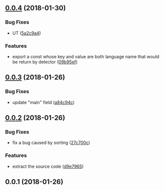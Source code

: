 <a name="0.0.4"></a>
## [0.0.4](https://github.com/ULIVZ/program-language-detector/compare/v0.0.3...v0.0.4) (2018-01-30)


### Bug Fixes

* UT ([5a2c9a4](https://github.com/ULIVZ/program-language-detector/commit/5a2c9a4))


### Features

* export a const whose key and value are both language name that would be return by detector ([09b95ef](https://github.com/ULIVZ/program-language-detector/commit/09b95ef))



<a name="0.0.3"></a>
## [0.0.3](https://github.com/ULIVZ/program-language-detector/compare/v0.0.2...v0.0.3) (2018-01-26)


### Bug Fixes

* update "main" field ([a84c94c](https://github.com/ULIVZ/program-language-detector/commit/a84c94c))



<a name="0.0.2"></a>
## [0.0.2](https://github.com/ULIVZ/program-language-detector/compare/v0.0.1...v0.0.2) (2018-01-26)


### Bug Fixes

* fix a bug caused by sorting ([27c700c](https://github.com/ULIVZ/program-language-detector/commit/27c700c))


### Features

* extract the source code ([d9e7965](https://github.com/ULIVZ/program-language-detector/commit/d9e7965))



<a name="0.0.1"></a>
## 0.0.1 (2018-01-26)



